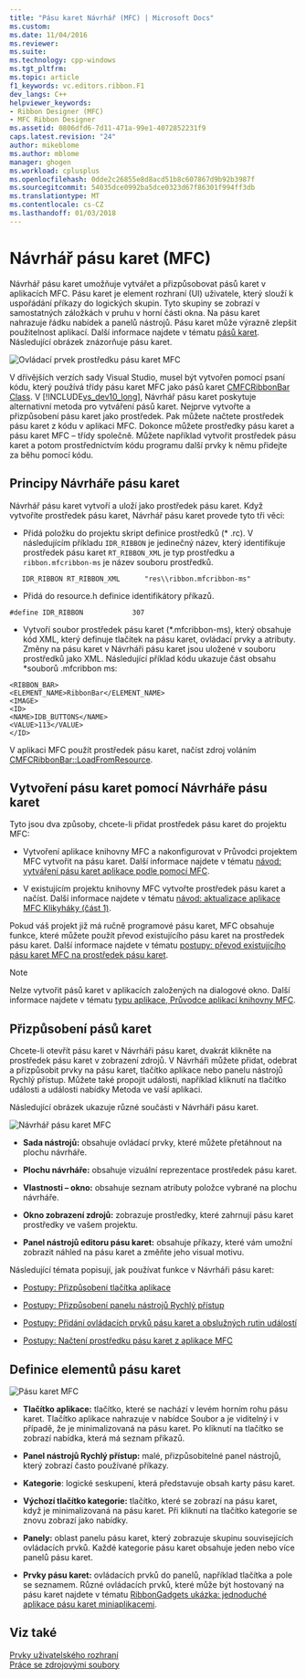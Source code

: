 ```yaml
---
title: "Pásu karet Návrhář (MFC) | Microsoft Docs"
ms.custom: 
ms.date: 11/04/2016
ms.reviewer: 
ms.suite: 
ms.technology: cpp-windows
ms.tgt_pltfrm: 
ms.topic: article
f1_keywords: vc.editors.ribbon.F1
dev_langs: C++
helpviewer_keywords:
- Ribbon Designer (MFC)
- MFC Ribbon Designer
ms.assetid: 0806dfd6-7d11-471a-99e1-4072852231f9
caps.latest.revision: "24"
author: mikeblome
ms.author: mblome
manager: ghogen
ms.workload: cplusplus
ms.openlocfilehash: 0dde2c26855e8d8acd51b8c607867d9b92b3987f
ms.sourcegitcommit: 54035dce0992ba5dce0323d67f86301f994ff3db
ms.translationtype: MT
ms.contentlocale: cs-CZ
ms.lasthandoff: 01/03/2018
---
```

# <a name="ribbon-designer-mfc"></a>Návrhář pásu karet (MFC)
Návrhář pásu karet umožňuje vytvářet a přizpůsobovat pásů karet v aplikacích MFC. Pásu karet je element rozhraní (UI) uživatele, který slouží k uspořádání příkazy do logických skupin. Tyto skupiny se zobrazí v samostatných záložkách v pruhu v horní části okna. Na pásu karet nahrazuje řádku nabídek a panelů nástrojů. Pásu karet může výrazně zlepšit použitelnost aplikací. Další informace najdete v tématu [pásů karet](http://go.microsoft.com/fwlink/p/?linkid=129233). Následující obrázek znázorňuje pásu karet.  
  
 ![Ovládací prvek prostředku pásu karet MFC](../mfc/media/ribbon_no_callouts.png "ribbon_no_callouts")  
  
 V dřívějších verzích sady Visual Studio, musel být vytvořen pomocí psaní kódu, který používá třídy pásu karet MFC jako pásů karet [CMFCRibbonBar Class](../mfc/reference/cmfcribbonbar-class.md). V [!INCLUDE[vs_dev10_long](../build/includes/vs_dev10_long_md.md)], Návrhář pásu karet poskytuje alternativní metoda pro vytváření pásů karet. Nejprve vytvořte a přizpůsobení pásu karet jako prostředek. Pak můžete načtete prostředek pásu karet z kódu v aplikaci MFC. Dokonce můžete prostředky pásu karet a pásu karet MFC – třídy společně. Můžete například vytvořit prostředek pásu karet a potom prostřednictvím kódu programu další prvky k němu přidejte za běhu pomocí kódu.  
  
## <a name="understanding-the-ribbon-designer"></a>Principy Návrháře pásu karet  
 Návrhář pásu karet vytvoří a uloží jako prostředek pásu karet. Když vytvoříte prostředek pásu karet, Návrhář pásu karet provede tyto tři věci:  
  
-   Přidá položku do projektu skript definice prostředků (* .rc). V následujícím příkladu `IDR_RIBBON` je jedinečný název, který identifikuje prostředek pásu karet `RT_RIBBON_XML` je typ prostředku a `ribbon.mfcribbon-ms` je název souboru prostředků.  
  
 ```  
    IDR_RIBBON RT_RIBBON_XML      "res\\ribbon.mfcribbon-ms"  
 ```  
  
-   Přidá do resource.h definice identifikátory příkazů.  
  
 ```  
 #define IDR_RIBBON            307  
 ```  
  
-   Vytvoří soubor prostředek pásu karet (*.mfcribbon-ms), který obsahuje kód XML, který definuje tlačítek na pásu karet, ovládací prvky a atributy. Změny na pásu karet v Návrháři pásu karet jsou uložené v souboru prostředků jako XML. Následující příklad kódu ukazuje část obsahu \*souborů .mfcribbon ms:  
  
 ```  
 <RIBBON_BAR>  
 <ELEMENT_NAME>RibbonBar</ELEMENT_NAME>  
 <IMAGE>  
 <ID>  
 <NAME>IDB_BUTTONS</NAME>  
 <VALUE>113</VALUE>  
 </ID>   
 ```  
  
 V aplikaci MFC použít prostředek pásu karet, načíst zdroj voláním [CMFCRibbonBar::LoadFromResource](../mfc/reference/cmfcribbonbar-class.md#loadfromresource).  
  
## <a name="creating-a-ribbon-by-using-the-ribbon-designer"></a>Vytvoření pásu karet pomocí Návrháře pásu karet  
 Tyto jsou dva způsoby, chcete-li přidat prostředek pásu karet do projektu MFC:  
  
-   Vytvoření aplikace knihovny MFC a nakonfigurovat v Průvodci projektem MFC vytvořit na pásu karet. Další informace najdete v tématu [návod: vytváření pásu karet aplikace podle pomocí MFC](../mfc/walkthrough-creating-a-ribbon-application-by-using-mfc.md).  
  
-   V existujícím projektu knihovny MFC vytvořte prostředek pásu karet a načíst. Další informace najdete v tématu [návod: aktualizace aplikace MFC Klikyháky (část 1)](../mfc/walkthrough-updating-the-mfc-scribble-application-part-1.md).  
  
 Pokud váš projekt již má ručně programové pásu karet, MFC obsahuje funkce, které můžete použít převod existujícího pásu karet na prostředek pásu karet. Další informace najdete v tématu [postupy: převod existujícího pásu karet MFC na prostředek pásu karet](../mfc/how-to-convert-an-existing-mfc-ribbon-to-a-ribbon-resource.md).  
  
> [!NOTE]
>  Nelze vytvořit pásů karet v aplikacích založených na dialogové okno. Další informace najdete v tématu [typu aplikace, Průvodce aplikací knihovny MFC](../mfc/reference/application-type-mfc-application-wizard.md).  
  
## <a name="customizing-ribbons"></a>Přizpůsobení pásů karet  
 Chcete-li otevřít pásu karet v Návrháři pásu karet, dvakrát klikněte na prostředek pásu karet v zobrazení zdrojů. V Návrháři můžete přidat, odebrat a přizpůsobit prvky na pásu karet, tlačítko aplikace nebo panelu nástrojů Rychlý přístup. Můžete také propojit události, například kliknutí na tlačítko události a události nabídky Metoda ve vaší aplikaci.  
  
 Následující obrázek ukazuje různé součásti v Návrháři pásu karet.  
  
 ![Návrhář pásu karet MFC](../mfc/media/ribbon_designer.png "ribbon_designer")  
  
- **Sada nástrojů:** obsahuje ovládací prvky, které můžete přetáhnout na plochu návrháře.  
  
- **Plochu návrháře:** obsahuje vizuální reprezentace prostředek pásu karet.  
  
- **Vlastnosti – okno:** obsahuje seznam atributy položce vybrané na plochu návrháře.  
  
- **Okno zobrazení zdrojů:** zobrazuje prostředky, které zahrnují pásu karet prostředky ve vašem projektu.  
  
- **Panel nástrojů editoru pásu karet:** obsahuje příkazy, které vám umožní zobrazit náhled na pásu karet a změňte jeho visual motivu.  
  
 Následující témata popisují, jak používat funkce v Návrháři pásu karet:  
  
- [Postupy: Přizpůsobení tlačítka aplikace](../mfc/how-to-customize-the-application-button.md)  
  
- [Postupy: Přizpůsobení panelu nástrojů Rychlý přístup](../mfc/how-to-customize-the-quick-access-toolbar.md)  
  
- [Postupy: Přidání ovládacích prvků pásu karet a obslužných rutin událostí](../mfc/how-to-add-ribbon-controls-and-event-handlers.md)  
  
- [Postupy: Načtení prostředku pásu karet z aplikace MFC](../mfc/how-to-load-a-ribbon-resource-from-an-mfc-application.md)  
  
## <a name="definitions-of-ribbon-elements"></a>Definice elementů pásu karet  
 ![Pásu karet MFC](../mfc/media/ribbon.png "pásu karet")  
  
- **Tlačítko aplikace:** tlačítko, které se nachází v levém horním rohu pásu karet. Tlačítko aplikace nahrazuje v nabídce Soubor a je viditelný i v případě, že je minimalizovaná na pásu karet. Po kliknutí na tlačítko se zobrazí nabídka, která má seznam příkazů.  
  
- **Panel nástrojů Rychlý přístup:** malé, přizpůsobitelné panel nástrojů, který zobrazí často používané příkazy.  
  
- **Kategorie**: logické seskupení, která představuje obsah karty pásu karet.  
  
- **Výchozí tlačítko kategorie:** tlačítko, které se zobrazí na pásu karet, když je minimalizovaná na pásu karet. Při kliknutí na tlačítko kategorie se znovu zobrazí jako nabídky.  
  
- **Panely:** oblast panelu pásu karet, který zobrazuje skupinu souvisejících ovládacích prvků. Každé kategorie pásu karet obsahuje jeden nebo více panelů pásu karet.  
  
- **Prvky pásu karet:** ovládacích prvků do panelů, například tlačítka a pole se seznamem. Různé ovládacích prvků, které může být hostovaný na pásu karet najdete v tématu [RibbonGadgets ukázka: jednoduché aplikace pásu karet miniaplikacemi](../visual-cpp-samples.md).  
  
## <a name="see-also"></a>Viz také  
 [Prvky uživatelského rozhraní](../mfc/user-interface-elements-mfc.md)   
 [Práce se zdrojovými soubory](../windows/working-with-resource-files.md)

